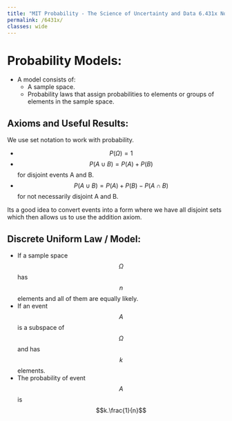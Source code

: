 ```yaml
---
title: "MIT Probability - The Science of Uncertainty and Data 6.431x Notes"
permalink: /6431x/
classes: wide
---
```

<!-- Course notes
-->

# Probability Models:
- A model consists of:
    - A sample space.
    - Probability laws that assign probabilities to elements or groups of elements in the sample space.

## Axioms and Useful Results:
We use set notation to work with probability.  
- $$P(\Omega)=1$$
- $$P(A\cup B)=P(A)+P(B)$$ for disjoint events A and B.
- $$P(A\cup B)=P(A)+P(B)-P(A\cap B)$$ for not necessarily disjoint A and B.

Its a good idea to convert events into a form where we have all disjoint sets which then allows us to use the addition axiom.

## Discrete Uniform Law / Model:
- If a sample space $$\Omega$$ has $$n$$ elements and all of them are equally likely.
- If an event $$A$$ is a subspace of $$\Omega$$ and has $$k$$ elements.
- The probability of event $$A$$ is $$k.\frac{1}{n}$$
